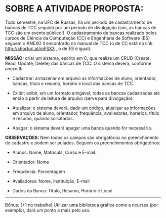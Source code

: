 SOBRE A ATIVIDADE PROPOSTA:
====================================================================================
Todo semestre, na UFC de Russas, há um período de cadastramento de bancas de
TCC seguido por um período de divulgação (sim, as bancas de TCC são um evento
público!). O cadastramento de bancas realizado pelos cursos de Ciência da Computação
(CC) e Engenharia de Software (ES) seguem o ANEXO II encontrado no manual de TCC (o
de CC está no link: http://shorturl.at/mFSX3 , o de ES é igual).

**MISSÃO:** criar um sistema, escrito em C, que realize um CRUD
(Create, Read, Update, Delete) das bancas de TCC.
O sistema deverá, conforme anexo II:

- Cadastrar: armazenar em arquivo as informações de aluno, orientador,
bancas, título e resumo, horário e local das bancas de TCC.

- Exibir: exibir, em um formato amigável, todas as bancas cadastradas até
então a partir de leitura de arquivo (serve para divulgação).

- Atualizar: o sistema deverá, dado um código, atualizar as informações em
arquivo de aluno, orientador, frequência, avaliadores, horários, título e
resumo, quando solicitados.

- Apagar: o sistema deverá apagar uma banca quando for necessário.

**OBSERVAÇÕES:** Nem todos os campos são obrigatórios no preenchimento de cadastro e
podem ser pulados. Seguem os preenchimentos obrigatórios:

- Alunos: Nome, Matrícula, Curso e E-mail.

- Orientador: Nome

- Frequência: Porcentagem

- Avaliadores: Nome, Instituição, E-mail

- Dados da Banca: Título, Resumo, Horário e Local

__________________________________________________________________________________
Bônus: (+1 no trabalho)
Utilizar uma biblioteca gráfica como a ncurses (por exemplo), dará um ponto a mais
pelo uso.